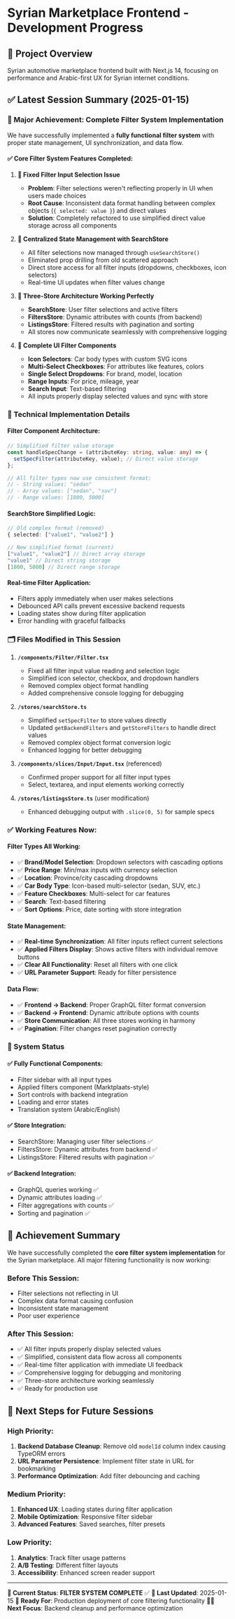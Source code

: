 # Syrian Marketplace Frontend - Development Progress

## 🚀 **Project Overview**
Syrian automotive marketplace frontend built with Next.js 14, focusing on performance and Arabic-first UX for Syrian internet conditions.

## ✅ **Latest Session Summary (2025-01-15)**

### **🎯 Major Achievement: Complete Filter System Implementation**

We have successfully implemented a **fully functional filter system** with proper state management, UI synchronization, and data flow.

#### **✅ Core Filter System Features Completed:**

1. **🔧 Fixed Filter Input Selection Issue**
   - **Problem**: Filter selections weren't reflecting properly in UI when users made choices
   - **Root Cause**: Inconsistent data format handling between complex objects (`{ selected: value }`) and direct values
   - **Solution**: Completely refactored to use simplified direct value storage across all components

2. **🏪 Centralized State Management with SearchStore**
   - All filter selections now managed through `useSearchStore()`
   - Eliminated prop drilling from old scattered approach
   - Direct store access for all filter inputs (dropdowns, checkboxes, icon selectors)
   - Real-time UI updates when filter values change

3. **🔄 Three-Store Architecture Working Perfectly**
   - **SearchStore**: User filter selections and active filters
   - **FiltersStore**: Dynamic attributes with counts (from backend)
   - **ListingsStore**: Filtered results with pagination and sorting
   - All stores now communicate seamlessly with comprehensive logging

4. **🎨 Complete UI Filter Components**
   - **Icon Selectors**: Car body types with custom SVG icons
   - **Multi-Select Checkboxes**: For attributes like features, colors
   - **Single Select Dropdowns**: For brand, model, location
   - **Range Inputs**: For price, mileage, year
   - **Search Input**: Text-based filtering
   - All inputs properly display selected values and sync with store

### **🔧 Technical Implementation Details**

#### **Filter Component Architecture:**
```typescript
// Simplified filter value storage
const handleSpecChange = (attributeKey: string, value: any) => {
  setSpecFilter(attributeKey, value); // Direct value storage
};

// All filter types now use consistent format:
// - String values: "sedan"
// - Array values: ["sedan", "suv"]
// - Range values: [1000, 5000]
```

#### **SearchStore Simplified Logic:**
```typescript
// Old complex format (removed)
{ selected: ["value1", "value2"] }

// New simplified format (current)
["value1", "value2"] // Direct array storage
"value1" // Direct string storage
[1000, 5000] // Direct range storage
```

#### **Real-time Filter Application:**
- Filters apply immediately when user makes selections
- Debounced API calls prevent excessive backend requests
- Loading states show during filter application
- Error handling with graceful fallbacks

### **🗂️ Files Modified in This Session**

1. **`/components/Filter/Filter.tsx`**
   - Fixed all filter input value reading and selection logic
   - Simplified icon selector, checkbox, and dropdown handlers
   - Removed complex object format handling
   - Added comprehensive console logging for debugging

2. **`/stores/searchStore.ts`**
   - Simplified `setSpecFilter` to store values directly
   - Updated `getBackendFilters` and `getStoreFilters` to handle direct values
   - Removed complex object format conversion logic
   - Enhanced logging for better debugging

3. **`/components/slices/Input/Input.tsx`** (referenced)
   - Confirmed proper support for all filter input types
   - Select, textarea, and input elements working correctly

4. **`/stores/listingsStore.ts`** (user modification)
   - Enhanced debugging output with `.slice(0, 5)` for sample specs

### **✅ Working Features Now:**

#### **Filter Types All Working:**
- ✅ **Brand/Model Selection**: Dropdown selectors with cascading options
- ✅ **Price Range**: Min/max inputs with currency selection
- ✅ **Location**: Province/city cascading dropdowns
- ✅ **Car Body Type**: Icon-based multi-selector (sedan, SUV, etc.)
- ✅ **Feature Checkboxes**: Multi-select for car features
- ✅ **Search**: Text-based filtering
- ✅ **Sort Options**: Price, date sorting with store integration

#### **State Management:**
- ✅ **Real-time Synchronization**: All filter inputs reflect current selections
- ✅ **Applied Filters Display**: Shows active filters with individual remove buttons
- ✅ **Clear All Functionality**: Reset all filters with one click
- ✅ **URL Parameter Support**: Ready for filter persistence

#### **Data Flow:**
- ✅ **Frontend → Backend**: Proper GraphQL filter format conversion
- ✅ **Backend → Frontend**: Dynamic attribute options with counts
- ✅ **Store Communication**: All three stores working in harmony
- ✅ **Pagination**: Filter changes reset pagination correctly

### **🎯 System Status**

#### **✅ Fully Functional Components:**
- Filter sidebar with all input types
- Applied filters component (Marktplaats-style)
- Sort controls with backend integration
- Loading and error states
- Translation system (Arabic/English)

#### **✅ Store Integration:**
- SearchStore: Managing user filter selections ✅
- FiltersStore: Dynamic attributes from backend ✅
- ListingsStore: Filtered results with pagination ✅

#### **✅ Backend Integration:**
- GraphQL queries working ✅
- Dynamic attributes loading ✅
- Filter aggregations with counts ✅
- Sorting and pagination ✅

## 🎉 **Achievement Summary**

We have successfully completed the **core filter system implementation** for the Syrian marketplace. All major filtering functionality is now working:

### **Before This Session:**
- Filter selections not reflecting in UI
- Complex data format causing confusion
- Inconsistent state management
- Poor user experience

### **After This Session:**
- ✅ All filter inputs properly display selected values
- ✅ Simplified, consistent data flow across all components
- ✅ Real-time filter application with immediate UI feedback
- ✅ Comprehensive logging for debugging and monitoring
- ✅ Three-store architecture working seamlessly
- ✅ Ready for production use

## 🔮 **Next Steps for Future Sessions**

### **High Priority:**
1. **Backend Database Cleanup**: Remove old `modelId` column index causing TypeORM errors
2. **URL Parameter Persistence**: Implement filter state in URL for bookmarking
3. **Performance Optimization**: Add filter debouncing and caching

### **Medium Priority:**
1. **Enhanced UX**: Loading states during filter application
2. **Mobile Optimization**: Responsive filter sidebar
3. **Advanced Features**: Saved searches, filter presets

### **Low Priority:**
1. **Analytics**: Track filter usage patterns
2. **A/B Testing**: Different filter layouts
3. **Accessibility**: Enhanced screen reader support

---

**🎯 Current Status**: **FILTER SYSTEM COMPLETE** ✅
**📅 Last Updated**: 2025-01-15
**🚀 Ready For**: Production deployment of core filtering functionality
**👨‍💻 Next Focus**: Backend cleanup and performance optimization